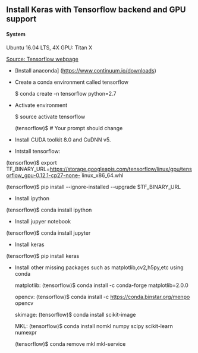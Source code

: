 ## Install Keras with Tensorflow backend and GPU support


#### System
 Ubuntu 16.04 LTS, 4X GPU: Titan X

[Source: Tensorflow webpage](https://www.tensorflow.org/get_started/os_setup#anaconda_installation)


 * [Install anaconda] (https://www.continuum.io/downloads)
 
 * Create a conda environment called tensorflow
 
    $ conda create -n tensorflow python=2.7

* Activate environment

  $ source activate tensorflow
  
  (tensorflow)$  # Your prompt should change

*   Install CUDA toolkit 8.0 and CuDNN v5. 

* Intstall tensorflow:

 (tensorflow)$ export TF_BINARY_URL=https://storage.googleapis.com/tensorflow/linux/gpu/tensorflow_gpu-0.12.1-cp27-none-  linux_x86_64.whl

 (tensorflow)$ pip install --ignore-installed --upgrade $TF_BINARY_URL

* Install ipython

 (tensorflow)$ conda install ipython

* Install jupyer notebook

 (tensorflow)$ conda install jupyter

* Install keras

 (tensorflow)$ pip install keras
 
 
* Install other missing packages such as matplotlib,cv2,h5py,etc using conda
 
   matplotlib: (tensorflow)$ conda install -c conda-forge matplotlib=2.0.0
  
   opencv: (tensorflow)$ conda install -c https://conda.binstar.org/menpo opencv
  
   skimage: (tensorflow)$ conda install scikit-image

   MKL: (tensorflow)$ conda install nomkl numpy scipy scikit-learn numexpr

    (tensorflow)$ conda remove mkl mkl-service

 
 
